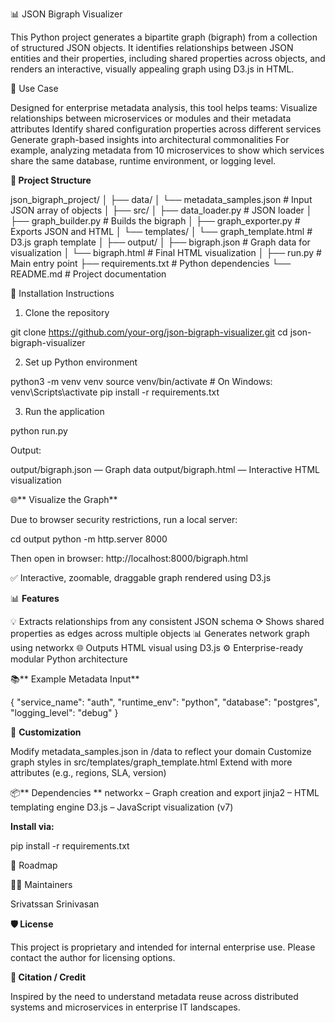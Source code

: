 📊 JSON Bigraph Visualizer

This Python project generates a bipartite graph (bigraph) from a collection of structured JSON objects. It identifies relationships between JSON entities and their properties, including shared properties across objects, and renders an interactive, visually appealing graph using D3.js in HTML.

🚀 Use Case

Designed for enterprise metadata analysis, this tool helps teams:
Visualize relationships between microservices or modules and their metadata attributes
Identify shared configuration properties across different services
Generate graph-based insights into architectural commonalities
For example, analyzing metadata from 10 microservices to show which services share the same database, runtime environment, or logging level.

**📁 Project Structure**

json_bigraph_project/
│
├── data/
│   └── metadata_samples.json          # Input JSON array of objects
│
├── src/
│   ├── data_loader.py                 # JSON loader
│   ├── graph_builder.py               # Builds the bigraph
│   ├── graph_exporter.py              # Exports JSON and HTML
│   └── templates/
│       └── graph_template.html        # D3.js graph template
│
├── output/
│   ├── bigraph.json                   # Graph data for visualization
│   └── bigraph.html                   # Final HTML visualization
│
├── run.py                             # Main entry point
├── requirements.txt                   # Python dependencies
└── README.md                          # Project documentation

💠 Installation Instructions

1. Clone the repository

git clone https://github.com/your-org/json-bigraph-visualizer.git
cd json-bigraph-visualizer

2. Set up Python environment

python3 -m venv venv
source venv/bin/activate  # On Windows: venv\Scripts\activate
pip install -r requirements.txt

3. Run the application

python run.py

Output:

output/bigraph.json — Graph data
output/bigraph.html — Interactive HTML visualization

🌐** Visualize the Graph**

Due to browser security restrictions, run a local server:

cd output
python -m http.server 8000

Then open in browser:
http://localhost:8000/bigraph.html

✅ Interactive, zoomable, draggable graph rendered using D3.js

📊 **Features**

💡 Extracts relationships from any consistent JSON schema
⟳ Shows shared properties as edges across multiple objects
📊 Generates network graph using networkx
🌐 Outputs HTML visual using D3.js
⚙️ Enterprise-ready modular Python architecture

📚** Example Metadata Input**

{
  "service_name": "auth",
  "runtime_env": "python",
  "database": "postgres",
  "logging_level": "debug"
}

🧹 **Customization**

Modify metadata_samples.json in /data to reflect your domain
Customize graph styles in src/templates/graph_template.html
Extend with more attributes (e.g., regions, SLA, version)

📦** Dependencies
**
networkx – Graph creation and export
jinja2 – HTML templating engine
D3.js – JavaScript visualization (v7)

**Install via:**

pip install -r requirements.txt

📌 Roadmap

👨‍💼 Maintainers

Srivatssan Srinivasan

**🛡️ License**

This project is proprietary and intended for internal enterprise use. Please contact the author for licensing options.

**📣 Citation / Credit**

Inspired by the need to understand metadata reuse across distributed systems and microservices in enterprise IT landscapes.

